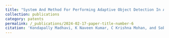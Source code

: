 ```yaml
---
title: "System And Method For Performing Adaptive Object Detection In An Autonomous Vehicle System"
collection: publications
category: patents
permalink: /_publications/2024-02-17-paper-title-number-6
citation: 'Kondapally Madhavi, K Naveen Kumar, C Krishna Mohan, and Sobhan Babu, System And Method For Performing Adaptive Object Detection In An Autonomous Vehicle System, Indian Patent Office, Official journal No. 16219-274, Application no. 202541001505, Jan, 07, 2025 (filed)'
---
```


